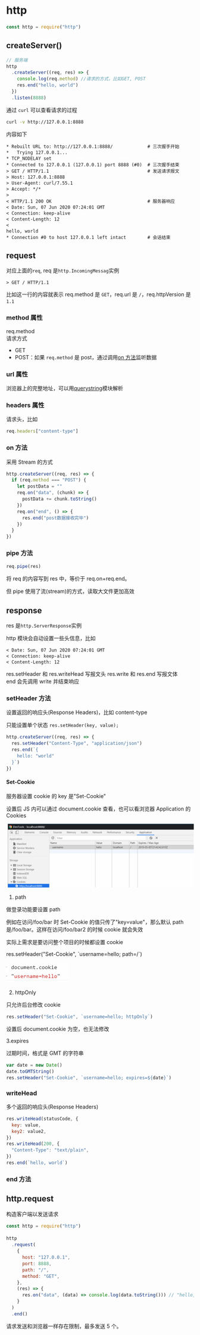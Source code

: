 # http

```js
const http = require("http")
```

## createServer()

```js
// 服务端
http
  .createServer((req, res) => {
    console.log(req.method) //请求的方式，比如GET, POST
    res.end("hello, world")
  })
  .listen(8888)
```

通过 `curl` 可以查看请求的过程

```bash
curl -v http://127.0.0.1:8888
```

内容如下

```
* Rebuilt URL to: http://127.0.0.1:8888/             # 三次握手开始
*   Trying 127.0.0.1...
* TCP_NODELAY set
* Connected to 127.0.0.1 (127.0.0.1) port 8888 (#0)  # 三次握手结束
> GET / HTTP/1.1                                     # 发送请求报文
> Host: 127.0.0.1:8888
> User-Agent: curl/7.55.1
> Accept: */*
>
< HTTP/1.1 200 OK                                    # 服务器响应
< Date: Sun, 07 Jun 2020 07:24:01 GMT
< Connection: keep-alive
< Content-Length: 12
<
hello, world
* Connection #0 to host 127.0.0.1 left intact        # 会话结束
```

## request

对应上面的`req`, req 是`http.IncomingMessag`实例

```
> GET / HTTP/1.1
```

比如这一行的内容就表示 req.method 是 `GET`，req.url 是 `/`，req.httpVersion 是 `1.1`

### method 属性

req.method  
请求方式

- GET
- POST：如果 `req.method` 是 post，通过调用[on 方法](#on方法)监听数据

### url 属性

浏览器上的完整地址，可以用[querystring](./009_query_string.md)模块解析

### headers 属性

请求头，比如

```js
req.headers["content-type"]
```

### on 方法

采用 Stream 的方式

```js
http.createServer((req, res) => {
  if (req.method === "POST") {
    let postData = ""
    req.on("data", (chunk) => {
      postData += chunk.toString()
    })
    req.on("end", () => {
      res.end("post数据接收完毕")
    })
  }
})
```

### pipe 方法

```js
req.pipe(res)
```

将 req 的内容写到 res 中，等价于 req.on+req.end。

但 pipe 使用了流(stream)的方式，读取大文件更加高效

## response

res 是`http.ServerResponse`实例

http 模块会自动设置一些头信息，比如

```
< Date: Sun, 07 Jun 2020 07:24:01 GMT
< Connection: keep-alive
< Content-Length: 12
```

res.setHeader 和 res.writeHead 写报文头
res.write 和 res.end 写报文体  
end 会先调用 write 并结束响应

### setHeader 方法

设置返回的响应头(Response Headers)，比如 content-type

只能设置单个状态
`res.setHeader(key, value);`

```js
http.createServer((req, res) => {
  res.setHeader("Content-Type", "application/json")
  res.end(`{
    hello: "world"
  }`)
})
```

#### Set-Cookie

服务器设置 cookie 的 key 是"Set-Cookie"

设置后 JS 内可以通过 document.cookie 查看，也可以看浏览器 Application 的 Cookies

![](../images/c791cbf7dcb1e7ec8a5424a617eddca2.png)

1. path

做登录功能要设置 path

例如在访问/foo/bar 时 Set-Cookie 的值只传了"key=value"，那么默认 path 是/foo/bar。这样在访问/foo/bar2 的时候 cookie 就会失效

实际上需求是要访问整个项目的时候都设置 cookie

res.setHeader("Set-Cookie", \`username=hello; path=/\`)

![](../images/503445c5a364964d954385f2e1e08a87.png)

2. httpOnly

只允许后台修改 cookie

```js
res.setHeader("Set-Cookie", `username=hello; httpOnly`)
```

设置后 document.cookie 为空，也无法修改

3.expires

过期时间，格式是 GMT 的字符串

```js
var date = new Date()
date.toGMTString()
res.setHeader("Set-Cookie", `username=hello; expires=${date}`)
```

### writeHead

多个返回的响应头(Response Headers)

```js
res.writeHead(statusCode, {
  key: value,
  key2: value2,
})
res.writeHead(200, {
  "Content-Type": "text/plain",
})
res.end(`hello, world`)
```

### end 方法

## http.request

构造客户端以发送请求

```js
const http = require("http")

http
  .request(
    {
      host: "127.0.0.1",
      port: 8888,
      path: "/",
      method: "GET",
    },
    (res) => {
      res.on("data", (data) => console.log(data.toString())) // "hello, world"
    }
  )
  .end()
```

请求发送和浏览器一样存在限制，最多发送 5 个。
